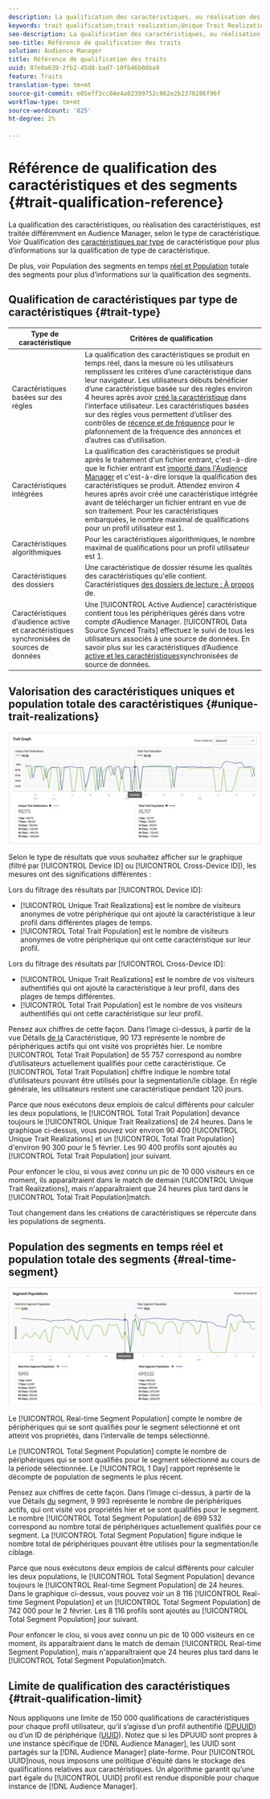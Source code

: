 ```yaml
---
description: La qualification des caractéristiques, ou réalisation des caractéristiques, est traitée différemment en Audience Manager, selon le type de caractéristique. Consultez le tableau ci-dessous pour obtenir des informations détaillées sur la qualification des caractéristiques.
keywords: trait qualification;trait realization;Unique Trait Realizations;UTR;Total Trait Population;TTP
seo-description: La qualification des caractéristiques, ou réalisation des caractéristiques, est traitée différemment en Audience Manager, selon le type de caractéristique. Consultez le tableau ci-dessous pour obtenir des informations détaillées sur la qualification des caractéristiques.
seo-title: Référence de qualification des traits
solution: Audience Manager
title: Référence de qualification des traits
uuid: 07e0a639-2fb2-45d8-bad7-10fb46b08ba9
feature: Traits
translation-type: tm+mt
source-git-commit: e05eff3cc04e4a82399752c862e2b2370286f96f
workflow-type: tm+mt
source-wordcount: '825'
ht-degree: 2%

---
```



# Référence de qualification des caractéristiques et des segments {#trait-qualification-reference}

La qualification des caractéristiques, ou réalisation des caractéristiques, est traitée différemment en Audience Manager, selon le type de caractéristique. Voir Qualification des [caractéristiques par type](#trait-type) de caractéristique pour plus d’informations sur la qualification de type de caractéristique.

De plus, voir Population des segments en temps [réel et Population](#real-time-segment) totale des segments pour plus d’informations sur la qualification des segments.



## Qualification de caractéristiques par type de caractéristiques {#trait-type}

| Type de caractéristique | Critères de qualification |
|---|---|
| Caractéristiques basées sur des règles | La qualification des caractéristiques se produit en temps réel, dans la mesure où les utilisateurs remplissent les critères d’une caractéristique dans leur navigateur. Les utilisateurs débuts bénéficier d’une caractéristique basée sur des règles environ 4 heures après avoir [créé la caractéristique](create-onboarded-rule-based-traits.md#create-rules-based-or-onboarded-traits) dans l’interface utilisateur. Les caractéristiques basées sur des règles vous permettent d’utiliser des contrôles de [récence et de fréquence](../segments/recency-and-frequency.md) pour le plafonnement de la fréquence des annonces et d’autres cas d’utilisation. |
| Caractéristiques intégrées | La qualification des caractéristiques se produit après le traitement d&#39;un fichier entrant, c&#39;est-à-dire que le fichier entrant est [importé dans l&#39;Audience Manager](../../faq/faq-inbound-data-ingestion.md) et c&#39;est-à-dire lorsque la qualification des caractéristiques se produit. Attendez environ 4 heures après avoir créé une caractéristique intégrée avant de télécharger un fichier entrant en vue de son traitement. Pour les caractéristiques embarquées, le nombre maximal de qualifications pour un profil utilisateur est 1. |
| Caractéristiques algorithmiques | Pour les caractéristiques algorithmiques, le nombre maximal de qualifications pour un profil utilisateur est 1. |
| Caractéristiques des dossiers | Une caractéristique de dossier résume les qualités des caractéristiques qu&#39;elle contient. Caractéristiques [des dossiers de lecture : À propos](about-folder-traits.md) de. |
| Caractéristiques d’audience active et caractéristiques synchronisées de sources de données | Une [!UICONTROL Active Audience] caractéristique contient tous les périphériques gérés dans votre compte d’Audience Manager. [!UICONTROL Data Source Synced Traits] effectuez le suivi de tous les utilisateurs associés à une source de données. En savoir plus sur les caractéristiques d’Audience [active et les caractéristiques](client-activity-synced-audience-traits.md)synchronisées de source de données. |

## Valorisation des caractéristiques uniques et population totale des caractéristiques {#unique-trait-realizations}

![réalisation de caractéristiques uniques](assets/trait-graph.png)

Selon le type de résultats que vous souhaitez afficher sur le graphique (filtré par [!UICONTROL Device ID] ou [!UICONTROL Cross-Device ID]), les mesures ont des significations différentes :

Lors du filtrage des résultats par [!UICONTROL Device ID]:

* [!UICONTROL Unique Trait Realizations] est le nombre de visiteurs anonymes de votre périphérique qui ont ajouté la caractéristique à leur profil dans différentes plages de temps.
* [!UICONTROL Total Trait Population] est le nombre de visiteurs anonymes de votre périphérique qui ont cette caractéristique sur leur profil.

Lors du filtrage des résultats par [!UICONTROL Cross-Device ID]:

* [!UICONTROL Unique Trait Realizations] est le nombre de vos visiteurs authentifiés qui ont ajouté la caractéristique à leur profil, dans des plages de temps différentes.
* [!UICONTROL Total Trait Population] est le nombre de vos visiteurs authentifiés qui ont cette caractéristique sur leur profil.

Pensez aux chiffres de cette façon. Dans l’image ci-dessus, à partir de la vue Détails [de la](../../features/traits/trait-details-page.md) Caractéristique, 90 173 représente le nombre de périphériques actifs qui ont visité vos propriétés hier. Le nombre [!UICONTROL Total Trait Population] de 55 757 correspond au nombre d’utilisateurs actuellement qualifiés pour cette caractéristique. Ce [!UICONTROL Total Trait Population] chiffre indique le nombre total d’utilisateurs pouvant être utilisés pour la segmentation/le ciblage. En règle générale, les utilisateurs restent une caractéristique pendant 120 jours.

Parce que nous exécutons deux emplois de calcul différents pour calculer les deux populations, le [!UICONTROL Total Trait Population] devance toujours le [!UICONTROL Unique Trait Realizations] de 24 heures. Dans le graphique ci-dessus, vous pouvez voir environ 90 400 [!UICONTROL Unique Trait Realizations] et un [!UICONTROL Total Trait Population] d&#39;environ 90 300 pour le 5 février. Les 90 400 profils sont ajoutés au [!UICONTROL Total Trait Population] jour suivant.

Pour enfoncer le clou, si vous avez connu un pic de 10 000 visiteurs en ce moment, ils apparaîtraient dans le match de demain [!UICONTROL Unique Trait Realizations], mais n&#39;apparaîtraient que 24 heures plus tard dans le [!UICONTROL Total Trait Population]match.

Tout changement dans les créations de caractéristiques se répercute dans les populations de segments.

## Population des segments en temps réel et population totale des segments {#real-time-segment}

![réalisation de caractéristiques uniques](assets/segment-graph.png)

Le [!UICONTROL Real-time Segment Population] compte le nombre de périphériques qui se sont qualifiés pour le segment sélectionné et ont atteint vos propriétés, dans l’intervalle de temps sélectionné.

Le [!UICONTROL Total Segment Population] compte le nombre de périphériques qui se sont qualifiés pour le segment sélectionné au cours de la période sélectionnée. Le [!UICONTROL 1 Day] rapport représente le décompte de population de segments le plus récent.

Pensez aux chiffres de cette façon. Dans l’image ci-dessus, à partir de la vue Détails [du](../../features/segments/segment-summary-view.md) segment, 9 993 représente le nombre de périphériques actifs, qui ont visité vos propriétés hier et se sont qualifiés pour le segment. Le nombre [!UICONTROL Total Segment Population] de 699 532 correspond au nombre total de périphériques actuellement qualifiés pour ce segment. La [!UICONTROL Total Segment Population] figure indique le nombre total de périphériques pouvant être utilisés pour la segmentation/le ciblage.

Parce que nous exécutons deux emplois de calcul différents pour calculer les deux populations, le [!UICONTROL Total Segment Population] devance toujours le [!UICONTROL Real-time Segment Population] de 24 heures. Dans le graphique ci-dessus, vous pouvez voir un 8 116 [!UICONTROL Real-time Segment Population] et un [!UICONTROL Total Segment Population] de 742 000 pour le 2 février. Les 8 116 profils sont ajoutés au [!UICONTROL Total Segment Population] jour suivant.

Pour enfoncer le clou, si vous avez connu un pic de 10 000 visiteurs en ce moment, ils apparaîtraient dans le match de demain [!UICONTROL Real-time Segment Population], mais n&#39;apparaîtraient que 24 heures plus tard dans le [!UICONTROL Total Segment Population]match.

## Limite de qualification des caractéristiques {#trait-qualification-limit}

Nous appliquons une limite de 150 000 qualifications de caractéristiques pour chaque profil utilisateur, qu’il s’agisse d’un profil authentifié ([DPUUID](../../reference/ids-in-aam.md)) ou d’un ID de périphérique ([UUID](../../reference/ids-in-aam.md)). Notez que si les DPUUID sont propres à une instance spécifique de [!DNL Audience Manager], les UUID sont partagés sur la [!DNL Audience Manager] plate-forme. Pour [!UICONTROL UUID]nous, nous imposons une politique d&#39;équité dans le stockage des qualifications relatives aux caractéristiques. Un algorithme garantit qu’une part égale du [!UICONTROL UUID] profil est rendue disponible pour chaque instance de [!DNL Audience Manager].

